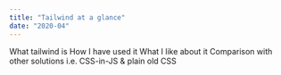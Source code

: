 ```yaml
---
title: "Tailwind at a glance"
date: "2020-04"
---
```


What tailwind is
How I have used it
What I like about it
Comparison with other solutions i.e. CSS-in-JS & plain old CSS
